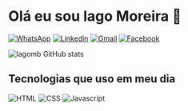 # Olá eu sou Iago Moreira 👋
[![WhatsApp](https://img.shields.io/badge/WhatsApp-25D366?style%3Dfor-the-badge%26logo%3Dwhatsapp%26logoColor%3Dwhite)](https://api.whatsapp.com/send?phone=82991810782&text=Ol%C3%A1%20vamos%20conversar)
[![Linkedin](https://img.shields.io/badge/LinkedIn-0077B5?style=for-the-badge&logo=linkedin&logoColor=white)](#)
[![Gmail](https://img.shields.io/badge/Gmail-D14836?style=for-the-badge&logo=gmail&logoColor=white)](iagoejesus61@gmail.com) [![Facebook](https://img.shields.io/badge/Facebook-1877F2?style=for-the-badge&logo=facebook&logoColor=white)](#)

![Iagomb GitHub stats](https://github-readme-stats.vercel.app/api?username=iagomb&show_icons=true&theme=radical)

## Tecnologias que uso em meu dia 

<div style="display: inline-block">
    <img src="https://img.shields.io/badge/HTML5-E34F26?style=for-the-badge&logo=html5&logoColor=white" alt="HTML" />
    <img src="https://img.shields.io/badge/CSS3-1572B6?style=for-the-badge&logo=css3&logoColor=white" alt="CSS" />
    <img src="https://img.shields.io/badge/JavaScript-F7DF1E?style=for-the-badge&logo=javascript&logoColor=black" alt="Javascript" />
    
</div>
